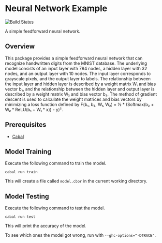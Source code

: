 # Neural Network Example

[![Build Status](https://github.com/enzoh/neural-network-example/workflows/build/badge.svg)](https://github.com/enzoh/neural-network-example/actions?query=workflow%3Abuild)

A simple feedforward neural network.

## Overview

This package provides a simple feedforward neural network that can recognize handwritten digits from the MNIST database. The underlying model consists of an input layer with 784 nodes, a hidden layer with 32 nodes, and an output layer with 10 nodes. The input layer corresponds to grayscale pixels, and the output layer to labels. The relationship between the input layer and hidden layer is described by a weight matrix W₁ and bias vector b₁, and the relationship between the hidden layer and output layer is described by a weight matrix W₂ and bias vector b₂. The method of gradient descent is used to calculate the weight matrices and bias vectors by minimizing a loss function defined by F(b₁, b₂, W₁, W₂) = ½ * (Softmax(b₂ + W₂ * ReLU(b₁ + W₁ * x)) - y)². 

## Prerequisites

- [Cabal](https://www.haskell.org/cabal)

## Model Training

Execute the following command to train the model.

```
cabal run train
```

This will create a file called `model.cbor` in the current working directory.

## Model Testing

Execute the following command to test the model.

```
cabal run test
```

This will print the accuracy of the model.

To see which ones the model got wrong, run with `--ghc-options="-DTRACE"`.